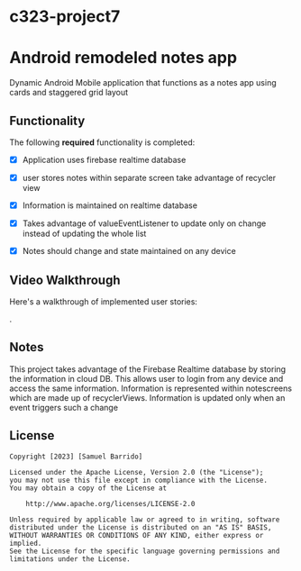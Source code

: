 # c323-project7
# Android remodeled notes app
Dynamic Android Mobile application that functions as a notes app using cards and staggered grid  layout

## Functionality 

The following **required** functionality is completed:
 
* [x] Application uses firebase realtime database
* [x] user stores notes within separate screen take advantage of recycler view
* [x] Information is maintained on realtime database
* [x] Takes advantage of valueEventListener to update only on change instead of updating the whole list
* [x] Notes should change and state maintained on any device 


## Video Walkthrough

Here's a walkthrough of implemented user stories:

![]().

## Notes

This project takes advantage of the Firebase Realtime database by storing the information in cloud DB. This allows user to login from any device and access the same information. Information is represented within notescreens which are made up of recyclerViews. Information is updated only when an event triggers such a change

## License

    Copyright [2023] [Samuel Barrido]

    Licensed under the Apache License, Version 2.0 (the "License");
    you may not use this file except in compliance with the License.
    You may obtain a copy of the License at

        http://www.apache.org/licenses/LICENSE-2.0

    Unless required by applicable law or agreed to in writing, software
    distributed under the License is distributed on an "AS IS" BASIS,
    WITHOUT WARRANTIES OR CONDITIONS OF ANY KIND, either express or implied.
    See the License for the specific language governing permissions and
    limitations under the License.
